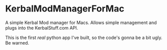 # KerbalModManagerForMac
A simple Kerbal Mod manager for Macs. Allows simple management and plugs into the KerbalStuff.com API.

This is the first *real* python app I've built, so the code's gonna be a bit ugly. Be warned.